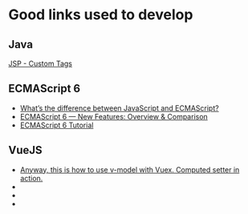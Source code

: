 # Good links used to develop

## Java
[JSP - Custom Tags](https://www.tutorialspoint.com/jsp/jsp_custom_tags.htm)

## ECMAScript 6
* [What’s the difference between JavaScript and ECMAScript?](https://medium.freecodecamp.org/whats-the-difference-between-javascript-and-ecmascript-cba48c73a2b5)
* [ECMAScript 6 — New Features: Overview & Comparison](http://es6-features.org/#MethodProperties)
* [ECMAScript 6 Tutorial](http://ccoenraets.github.io/es6-tutorial/)

## VueJS
* [Anyway, this is how to use v-model with Vuex. Computed setter in action.](https://itnext.io/anyway-this-is-how-to-use-v-model-with-vuex-computed-setter-in-action-320eb682c976)
* []()
* []()
* []()
